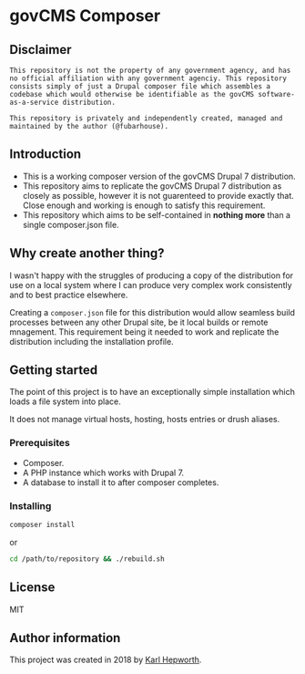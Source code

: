# govCMS Composer


## Disclaimer

````
This repository is not the property of any government agency, and has no official affiliation with any government agenciy. This repository consists simply of just a Drupal composer file which assembles a codebase which would otherwise be identifiable as the govCMS software-as-a-service distribution.

This repository is privately and independently created, managed and maintained by the author (@fubarhouse).
````

## Introduction

* This is a working composer version of the govCMS Drupal 7 distribution.
* This repository aims to replicate the govCMS Drupal 7 distribution as closely as possible, however it is not guarenteed to provide exactly that. Close enough and working is enough to satisfy this requirement.
* This repository which aims to be self-contained in **nothing more** than a single composer.json file.

## Why create another thing?

I wasn't happy with the struggles of producing a copy of the distribution for use on a local system where I can produce very complex work consistently and to best practice elsewhere.

Creating a `composer.json` file for this distribution would allow seamless build processes between any other Drupal site, be it local builds or remote mnagement. This requirement being it needed to work and replicate the distribution including the installation profile.

## Getting started

The point of this project is to have an exceptionally simple installation which loads a file system into place.

It does not manage virtual hosts, hosting, hosts entries or drush aliases.

### Prerequisites

* Composer.
* A PHP instance which works with Drupal 7.
* A database to install it to after composer completes.

### Installing

```sh
composer install
```

or

````sh
cd /path/to/repository && ./rebuild.sh
````

## License

MIT

## Author information

This project was created in 2018 by [Karl Hepworth](https://twitter.com/fubarhouse).
